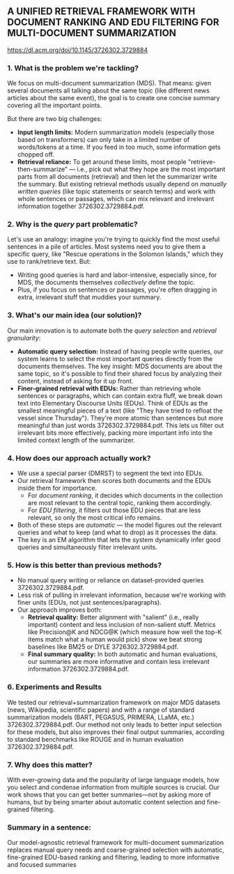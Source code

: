 ## A UNIFIED RETRIEVAL FRAMEWORK WITH DOCUMENT RANKING AND EDU FILTERING FOR MULTI-DOCUMENT SUMMARIZATION
https://dl.acm.org/doi/10.1145/3726302.3729884

### **1. What is the problem we're tackling?**

We focus on multi-document summarization (MDS). That means: given several documents all talking about the same topic (like different news articles about the same event), the goal is to create one concise summary covering all the important points.

But there are two big challenges:

- **Input length limits:** Modern summarization models (especially those based on transformers) can only take in a limited number of words/tokens at a time. If you feed in too much, some information gets chopped off.
- **Retrieval reliance:** To get around these limits, most people "retrieve-then-summarize" — i.e., pick out what they hope are the most important parts from all documents (retrieval) and then let the summarizer write the summary. But existing retrieval methods usually depend on _manually written queries_ (like topic statements or search terms) and work with whole sentences or passages, which can mix relevant and irrelevant information together 3726302.3729884.pdf.

### **2. Why is the _query_ part problematic?**

Let's use an analogy: imagine you're trying to quickly find the most useful sentences in a pile of articles. Most systems need you to give them a specific query, like "Rescue operations in the Solomon Islands," which they use to rank/retrieve text. But:

- Writing good queries is hard and labor-intensive, especially since, for MDS, the documents themselves _collectively_ define the topic.
- Plus, if you focus on sentences or passages, you're often dragging in extra, irrelevant stuff that muddies your summary.

### **3. What's our main idea (our solution)?**

Our main innovation is to automate both the _query selection_ and _retrieval granularity_:

- **Automatic query selection:** Instead of having people write queries, our system learns to select the most important queries directly from the documents themselves. The key insight: MDS documents are about the same topic, so it's possible to find their shared focus by analyzing their content, instead of asking for it up front.
- **Finer-grained retrieval with EDUs:** Rather than retrieving whole sentences or paragraphs, which can contain extra fluff, we break down text into Elementary Discourse Units (EDUs). Think of EDUs as the smallest meaningful pieces of a text (like "They have tried to refloat the vessel since Thursday"). They're more atomic than sentences but more meaningful than just words 3726302.3729884.pdf. This lets us filter out irrelevant bits more effectively, packing more important info into the limited context length of the summarizer.

### **4. How does our approach actually work?**

- We use a special parser (DMRST) to segment the text into EDUs.
- Our retrieval framework then scores both documents and the EDUs inside them for importance.
    - For _document ranking_, it decides which documents in the collection are most relevant to the central topic, ranking them accordingly.
    - For _EDU filtering_, it filters out those EDU pieces that are less relevant, so only the most critical info remains.
- Both of these steps are _automatic_ — the model figures out the relevant queries and what to keep (and what to drop) as it processes the data.
- The key is an EM algorithm that lets the system dynamically infer good queries and simultaneously filter irrelevant units.

### **5. How is this better than previous methods?**

- No manual query writing or reliance on dataset-provided queries 3726302.3729884.pdf.
- Less risk of pulling in irrelevant information, because we're working with finer units (EDUs, not just sentences/paragraphs).
- Our approach improves both:
    - **Retrieval quality:** Better alignment with "salient" (i.e., really important) content and less inclusion of non-salient stuff. Metrics like Precision@K and NDCG@K (which measure how well the top-K items match what a human would pick) show we beat strong baselines like BM25 or DYLE 3726302.3729884.pdf.
    - **Final summary quality:** In both automatic and human evaluations, our summaries are more informative and contain less irrelevant information 3726302.3729884.pdf.

### **6. Experiments and Results**

We tested our retrieval+summarization framework on major MDS datasets (news, Wikipedia, scientific papers) and with a range of standard summarization models (BART, PEGASUS, PRIMERA, LLaMA, etc.) 3726302.3729884.pdf. Our method not only leads to better input selection for these models, but also improves their final output summaries, according to standard benchmarks like ROUGE and in human evaluation 3726302.3729884.pdf.

### **7. Why does this matter?**

With ever-growing data and the popularity of large language models, how you select and condense information from multiple sources is crucial. Our work shows that you can get better summaries—not by asking more of humans, but by being smarter about automatic content selection and fine-grained filtering.

### **Summary in a sentence:** 
Our model-agnostic retrieval framework for multi-document summarization replaces manual query needs and coarse-grained selection with automatic, fine-grained EDU-based ranking and filtering, leading to more informative and focused summaries